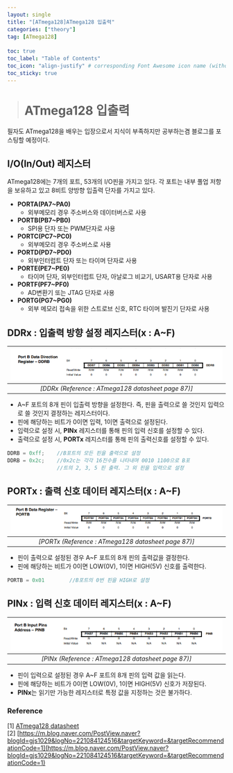 ```yaml
---
layout: single
title: "[ATmega128]ATmega128 입출력"
categories: ["theory"]
tag: [ATmega128]

toc: true
toc_label: "Table of Contents"
toc_icon: "align-justify" # corresponding Font Awesome icon name (without fa prefix)
toc_sticky: true
---
```


># ATmega128 입출력

필자도 ATmega128을 배우는 입장으로서 지식이 부족하지만 공부하는겸 블로그를 포스팅할 예정이다.

## I/O(In/Out) 레지스터

ATmega128에는 7개의 포트, 53개의 I/O핀을 가지고 있다. 각 포트는 내부 풀업 저항을 보유하고 있고 8비트 양방향 입출력 단자를 가지고 있다.

* **PORTA(PA7~PA0)**
	* 외부메모리 경우 주소버스와 데이터버스로 사용
* **PORTB(PB7~PB0)**
	*	SPI용 단자 또는 PWM단자로 사용
* **PORTC(PC7~PC0)**
	*	외부메모리 경우 주소버스로 사용
* **PORTD(PD7~PD0)**
	*	외부인터럽트 단자 또는 타이머 단자로 사용
* **PORTE(PE7~PE0)**
	*	타이머 단자, 외부인터럽트 단자, 아날로그 비교기, USART용 단자로 사용
* **PORTF(PF7~PF0)**
	* AD변환기 또는 JTAG 단자로 사용
* **PORTG(PG7~PG0)**
	* 외부 메모리 접속을 위한 스트로브 신호, RTC 타이머 발진기 단자로 사용


## DDRx : 입출력 방향 설정 레지스터(x : A~F)

|![blog](https://github.com/JiJinWoo/JiJinWoo.github.io/blob/master/assets/images/blog/DDRB.PNG?raw=true)|
|:--:|
|*[DDRx (Reference : ATmega128 datasheet page 87)]*|

* A~F 포트의 8개 핀이 입출력 방향을 설정한다. 즉, 핀을 출력으로 쓸 것인지 입력으로 쓸 것인지 결정하는 레지스터이다.
* 핀에 해당하는 비트가 0이면 입력, 1이면 출력으로 설정된다.
* 입력으로 설정 시, **PINx** 레지스터를 통해 핀의 입력 신호를 설정할 수 있다.
* 출력으로 설정 시, **PORTx** 레지스터를 통해 핀의 출력신호를 설정할 수 있다. 

```cpp
DDRB = 0xff;	//B포트의 모든 핀을 출력으로 설정
DDRB = 0x2c;	//0x2c는 각각 16진수를 나타내며 0010 1100으로 B포
				//트의 2, 3, 5 핀 출력. 그 외 핀을 입력으로 설정
```

## PORTx : 출력 신호 데이터 레지스터(x : A~F)

|![blog](https://github.com/JiJinWoo/JiJinWoo.github.io/blob/master/assets/images/blog/PORTB.PNG?raw=true)|
|:--:|
|*[PORTx (Reference : ATmega128 datasheet page 87)]*|

* 핀이 출력으로 설정된 경우 A~F 포트의 8개 핀의 출력값을 결정한다.
* 핀에 해당하는 비트가 0이면 LOW(0V), 1이면 HIGH(5V) 신호를 출력한다.

```cpp
PORTB = 0x01		//B포트의 0번 핀을 HIGH로 설정
```

## PINx : 입력 신호 데이터 레지스터(x : A~F)

|![blog](https://github.com/JiJinWoo/JiJinWoo.github.io/blob/master/assets/images/blog/PINB.PNG?raw=true)|
|:--:|
|*[PINx (Reference : ATmega128 datasheet page 87)]*|

* 핀이 입력으로 설정된 경우 A~F 포트의 8개 핀의 입력 값을 읽는다.
* 핀에 해당하는 비트가 0이면 LOW(0V), 1이면 HIGH(5V) 신호가 저장된다.
* **PINx**는 읽기만 가능한 레지스터로 특정 값을 지정하는 것은 불가하다.

### Reference

[1] [ATmega128 datasheet](https://www.alldatasheet.com/view.jsp?Searchword=Atmega128%20datasheet&gclid=CjwKCAjwxZqSBhAHEiwASr9n9BnM2BYUT8UYk14wDrEEu2xSXP17kQdJLfsgKoZNEAQW1gyPJWnHxBoCnYgQAvD_BwE)    
[2] [https://m.blog.naver.com/PostView.naver?blogId=gjs1029&logNo=221084124516&targetKeyword=&targetRecommendationCode=1](https://m.blog.naver.com/PostView.naver?blogId=gjs1029&logNo=221084124516&targetKeyword=&targetRecommendationCode=1)
